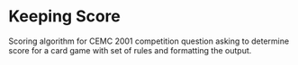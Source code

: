# Keeping Score
Scoring algorithm for CEMC 2001 competition question asking to determine score for a card game with set of rules and formatting the output.
